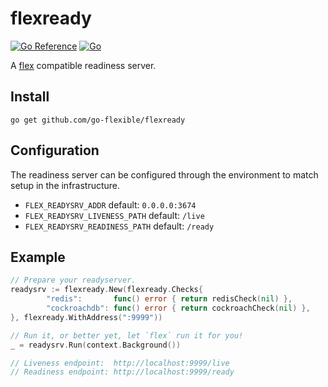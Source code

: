 # flexready

<a href="https://pkg.go.dev/github.com/go-flexible/flexready"><img src="https://pkg.go.dev/badge/github.com/go-flexible/flexready.svg" alt="Go Reference"></a>
[![Go](https://github.com/go-flexible/flexready/actions/workflows/go.yml/badge.svg?branch=main)](https://github.com/go-flexible/flexready/actions/workflows/go.yml)

A [flex](https://github.com/go-flexible/flex) compatible readiness server.

## Install

```shell
go get github.com/go-flexible/flexready
```
## Configuration

The readiness server can be configured through the environment to match setup in
the infrastructure.

- `FLEX_READYSRV_ADDR` default: `0.0.0.0:3674`
- `FLEX_READYSRV_LIVENESS_PATH` default: `/live`
- `FLEX_READYSRV_READINESS_PATH` default: `/ready`

## Example

```go
// Prepare your readyserver.
readysrv := flexready.New(flexready.Checks{
        "redis":       func() error { return redisCheck(nil) },
        "cockroachdb": func() error { return cockroachCheck(nil) },
}, flexready.WithAddress(":9999"))

// Run it, or better yet, let `flex` run it for you!
_ = readysrv.Run(context.Background())

// Liveness endpoint:  http://localhost:9999/live
// Readiness endpoint: http://localhost:9999/ready
```
